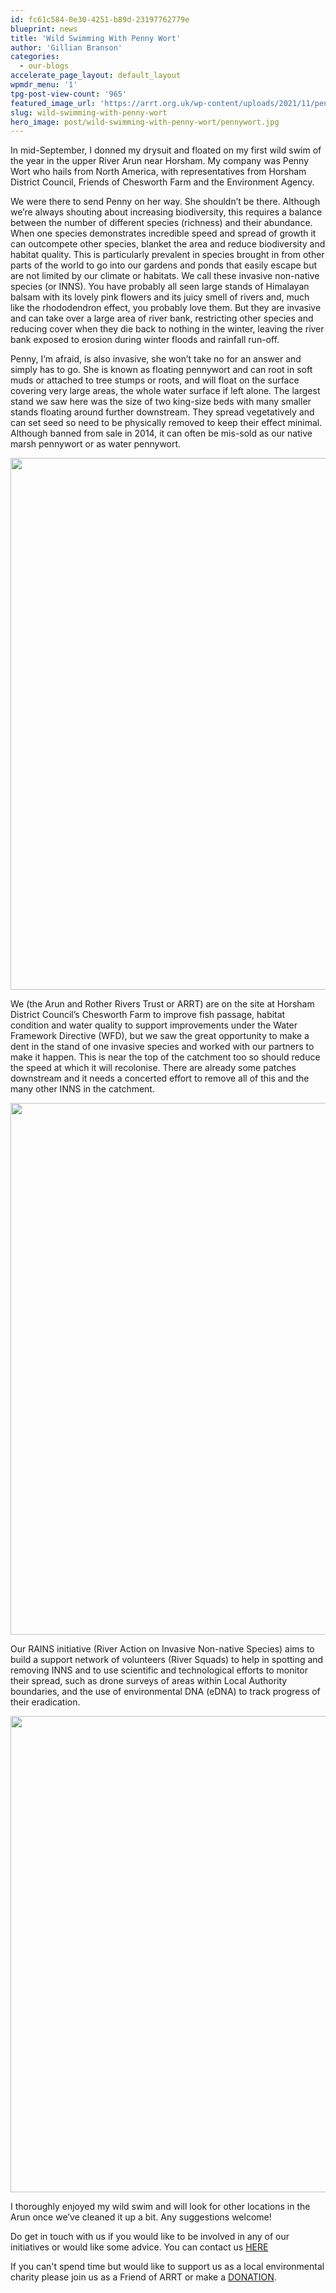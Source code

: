 ```yaml
---
id: fc61c584-0e30-4251-b89d-23197762779e
blueprint: news
title: 'Wild Swimming With Penny Wort'
author: 'Gillian Branson'
categories:
  - our-blogs
accelerate_page_layout: default_layout
wpmdr_menu: '1'
tpg-post-view-count: '965'
featured_image_url: 'https://arrt.org.uk/wp-content/uploads/2021/11/pennywort.jpg'
slug: wild-swimming-with-penny-wort
hero_image: post/wild-swimming-with-penny-wort/pennywort.jpg
---
```

<p>In mid-September, I donned my drysuit and floated on my first wild swim of the year in the upper River Arun near Horsham. My company was Penny Wort who hails from North America, with representatives from Horsham District Council, Friends of Chesworth Farm and the Environment Agency.</p>
<p>We were there to send Penny on her way. She shouldn’t be there. Although we’re always shouting about increasing biodiversity, this requires a balance between the number of different species (richness) and their abundance. When one species demonstrates incredible speed and spread of growth it can outcompete other species, blanket the area and reduce biodiversity and habitat quality. This is particularly prevalent in species brought in from other parts of the world to go into our gardens and ponds that easily escape but are not limited by our climate or habitats. We call these invasive non-native species (or INNS). You have probably all seen large stands of Himalayan balsam with its lovely pink flowers and its juicy smell of rivers and, much like the rhododendron effect, you probably love them. But they are invasive and can take over a large area of river bank, restricting other species and reducing cover when they die back to nothing in the winter, leaving the river bank exposed to erosion during winter floods and rainfall run-off.</p>
<p>Penny, I’m afraid, is also invasive, she won’t take no for an answer and simply has to go. She is known as floating pennywort and can root in soft muds or attached to tree stumps or roots, and will float on the surface covering very large areas, the whole water surface if left alone. The largest stand we saw here was the size of two king-size beds with many smaller stands floating around further downstream. They spread vegetatively and can set seed so need to be physically removed to keep their effect minimal. Although banned from sale in 2014, it can often be mis-sold as our native marsh pennywort or as water pennywort.</p>
<p><img class="aligncenter wp-image-2514 size-full" src="https://arrt.org.uk/wp-content/uploads/2021/11/in_at_the_deep_end.jpg" alt="" width="1134" height="851" /></p>
<p>We (the Arun and Rother Rivers Trust or ARRT) are on the site at Horsham District Council’s Chesworth Farm to improve fish passage, habitat condition and water quality to support improvements under the Water Framework Directive (WFD), but we saw the great opportunity to make a dent in the stand of one invasive species and worked with our partners to make it happen. This is near the top of the catchment too so should reduce the speed at which it will recolonise. There are already some patches downstream and it needs a concerted effort to remove all of this and the many other INNS in the catchment.</p>
<p><img class="aligncenter wp-image-2513 size-full" src="https://arrt.org.uk/wp-content/uploads/2021/11/getting_clearer.jpg" alt="" width="1134" height="851" /></p>
<p>Our RAINS initiative (River Action on Invasive Non-native Species) aims to build a support network of volunteers (River Squads) to help in spotting and removing INNS and to use scientific and technological efforts to monitor their spread, such as drone surveys of areas within Local Authority boundaries, and the use of environmental DNA (eDNA) to track progress of their eradication.</p>
<p><img class="aligncenter wp-image-2515 size-full" src="https://arrt.org.uk/wp-content/uploads/2021/11/open_water_again.jpg" alt="" width="1134" height="762" /></p>
<p>I thoroughly enjoyed my wild swim and will look for other locations in the Arun once we’ve cleaned it up a bit. Any suggestions welcome!</p>
<p>Do get in touch with us if you would like to be involved in any of our initiatives or would like some advice. You can contact us <a href="https://arrt.org.uk/contact/">HERE</a></p>
<p>If you can't spend time but would like to support us as a local environmental charity please join us as a Friend of ARRT or make a <a href="https://arrt.org.uk/donate/">DONATION</a>.</p>
